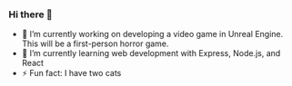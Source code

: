 ### Hi there 👋

- 🔭 I’m currently working on developing a video game in Unreal Engine. This will be a first-person horror game.
- 🌱 I’m currently learning web development with Express, Node.js, and React
- ⚡ Fun fact: I have two cats

<!--
**tastasterone/tastasterone** is a ✨ _special_ ✨ repository because its `README.md` (this file) appears on your GitHub profile.

Here are some ideas to get you started:

- 🔭 I’m currently working on ...
- 🌱 I’m currently learning ...
- 👯 I’m looking to collaborate on ...
- 🤔 I’m looking for help with ...
- 💬 Ask me about ...
- 📫 How to reach me: ...
- 😄 Pronouns: ...
- ⚡ Fun fact: ...
-->
